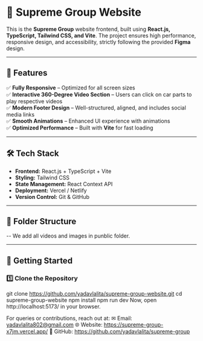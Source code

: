 # 🚀 Supreme Group Website

This is the **Supreme Group** website frontend, built using **React.js, TypeScript, Tailwind CSS, and Vite**. The project ensures high performance, responsive design, and accessibility, strictly following the provided **Figma** design.

---

## 🌟 Features
✅ **Fully Responsive** – Optimized for all screen sizes  
✅ **Interactive 360-Degree Video Section** – Users can click on car parts to play respective videos  
✅ **Modern Footer Design** – Well-structured, aligned, and includes social media links  
✅ **Smooth Animations** – Enhanced UI experience with animations  
✅ **Optimized Performance** – Built with **Vite** for fast loading  

---

## 🛠️ Tech Stack

- **Frontend:** React.js + TypeScript + Vite
- **Styling:** Tailwind CSS
- **State Management:** React Context API
- **Deployment:** Vercel / Netlify
- **Version Control:** Git & GitHub

---

## 📂 Folder Structure
 -- We add all videos and images in punblic folder.

---

## 🚀 Getting Started

### 1️⃣ **Clone the Repository**

git clone https://github.com/yadavlalita/supreme-group-website.git
cd supreme-group-website
npm install
npm run dev
Now, open http://localhost:5173/ in your browser.

For queries or contributions, reach out at:
✉ Email: yadavlalita802@gmail.com
🌐 Website: https://supreme-group-x7jm.vercel.app/
🔗 GitHub: https://github.com/yadavlalita/supreme-group

